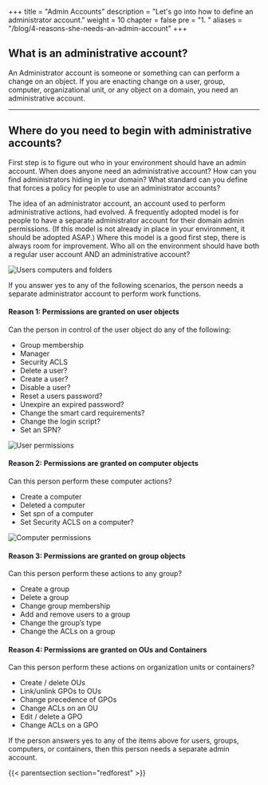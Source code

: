 +++
title = "Admin Accounts"
description = "Let's go into how to define an administrator account."
weight = 10
chapter = false
pre = "1. "
aliases =  "/blog/4-reasons-she-needs-an-admin-account"
+++

## What is an administrative account?

An Administrator account is someone or something can can perform a change on an object. If you are enacting change on a user, group, computer, organizational unit, or any object on a domain, you need an administrative account.

---

## Where do you need to begin with administrative accounts? 

First step is to figure out who in your environment should have an admin account.  When does anyone need an administrative account? How can you find administrators hiding in your domain?  What standard can you define that forces a policy for people to use an administrator accounts?  

The idea of an administrator account, an account used to perform administrative actions, had evolved. A frequently adopted model is for people to have a separate administrator account for their domain admin permissions. (If this model is not already in place in your environment, it should be adopted ASAP.) Where this model is a good first step, there is always room for improvement.  Who all on the environment should have both a regular user account AND an administrative account?

![Users computers and folders](</redforest/phase1/images/UserComputerFolder.png?classes=shadow&width=500px>)

If you answer yes to any of the following scenarios, the person needs a separate administrator account to perform work functions.

#### Reason 1: Permissions are granted on user objects
Can the person in control of the user object do any of the following:

* Group membership
* Manager
* Security ACLS
* Delete a user?
* Create a user?
* Disable a user?
* Reset a users password?
* Unexpire an expired password?
* Change the smart card requirements?
* Change the login script?
* Set an SPN?

![User permissions](</redforest/phase1/images/User Permissions.jpg?classes=shadow>)

#### Reason 2: Permissions are granted on computer objects
Can this person perform these computer actions?

* Create a computer
* Deleted a computer
* Set spn of a computer
* Set Security ACLS on a computer?

<!-- overlooked acl to link:-->

![Computer permissions](</redforest/phase1/images/Computer Permissions.jpg?classes=shadow>)

#### Reason 3: Permissions are granted on group objects
Can this person perform these actions to any group?

* Create a group
* Delete a group
* Change group membership
* Add and remove users to a group
* Change the group’s type
* Change the ACLs on a group

#### Reason 4: Permissions are granted on OUs and Containers
Can this person perform these actions on organization units or containers?

* Create / delete OUs
* Link/unlink GPOs to OUs
* Change precedence of GPOs
* Change ACLs on an OU
* Edit / delete a GPO
* Change ACLs on a GPO

If the person answers yes to any of the items above for users, groups, computers, or containers, then this person needs a separate admin account.


<!-- To write - why a anyone in a group or connecting to certain computers also need admin accounts -->

{{< parentsection section="redforest" >}}